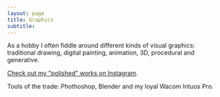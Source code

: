 ```yaml
---
layout: page
title: Graphics
subtitle: 
---
```


As a hobby I often fiddle around different kinds of visual graphics: traditional drawing, digital painting, animation, 3D, procedural and generative.

[Check out my "polished" works on Instagram](https://www.instagram.com/amartinelli1/).

Tools of the trade: Phothoshop, Blender and my loyal Wacom Intuos Pro.   
